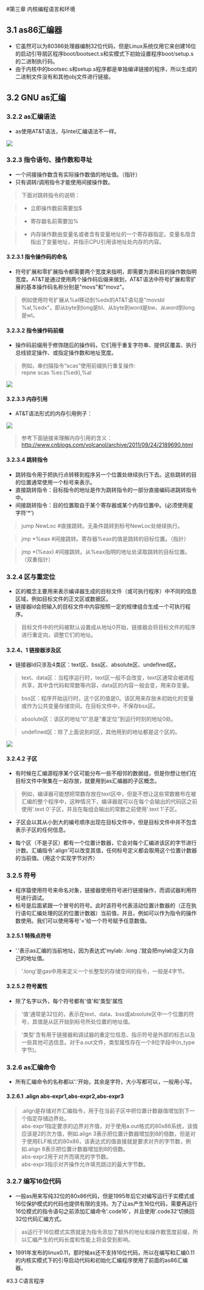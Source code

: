 #第三章 内核编程语言和环境

## 3.1 as86汇编器

- 它虽然可以为80386处理器编制32位代码，但是Linux系统仅用它来创建16位的启动引导扇区程序boot/bootsect.s和实模式下初始设置程序boot/setup.s的二进制执行码。
- 由于内核中的bootsec.s和setup.s程序都是单独编译链接的程序，所以生成的二进制文件没有和其他obj文件进行链接。

## 3.2 GNU as汇编

### 3.2.2 as汇编语法

- as使用AT&T语法，与Intel汇编语法不一样。 

![](https://raw.githubusercontent.com/HJDonv/linux-kernel-0.11/master/%E7%AC%AC%E4%B8%89%E7%AB%A0/picture/3.png)

### 3.2.3 指令语句、操作数和寻址

- 一个间接操作数含有实际操作数值的地址值。（指针）
- 只有调转/调用指令才能使用间接操作数。

>下面对跳转指令的说明：

>- 立即操作数前需要加$

>- 寄存器名前需要加%

>- 内存操作数由变量名或者含有变量地址的一个寄存器指定。变量名隐含指出了变量地址，并指示CPU引用该地址处内存的内容。

#### 3.2.3.1 指令操作码的命名

- 符号扩展和零扩展指令都需要两个宽度来指明，即需要为源和目的操作数指明宽度。AT&T是通过使用两个操作码后缀来做到，AT&T语法中符号扩展和零扩展的基本操作码名称分别是"movs"和"movz"。

>例如使用符号扩展从%al移动到%edx的AT&T语句是"movsbl %al,%edx"，即从byte到long是bl、从byte到word是bw、从word到long是wl。

#### 3.2.3.2 指令操作码前缀

- 操作码前缀用于修饰随后的操作码，它们用于重复字符串、提供区覆盖、执行总线锁定操作、或指定操作数和地址宽度。

>例如，串扫描指令“scas”使用前缀执行重复操作:  
repne scas %es:(%edi),%al

![](https://raw.githubusercontent.com/HJDonv/linux-kernel-0.11/master/%E7%AC%AC%E4%B8%89%E7%AB%A0/picture/1.png)

#### 3.2.3.3 内存引用

- AT&T语法形式的内存引用例子：

![](https://raw.githubusercontent.com/HJDonv/linux-kernel-0.11/master/%E7%AC%AC%E4%B8%89%E7%AB%A0/picture/2.png)

>参考下面链接来理解内存引用的含义：http://www.cnblogs.com/volcanol/archive/2011/09/24/2189690.html

#### 3.2.3.4 跳转指令

-  跳转指令用于把执行点转移到程序另一个位置处继续执行下去。这些跳转的目的位置通常使用一个标号来表示。
- 直接跳转指令：目标指令的地址是作为跳转指令的一部分直接编码进跳转指令中。
- 间接跳转指令：目的位置取自于某个寄存器或某个内存位置中。(必须使用星字符'*')

>jump NewLoc  #直接跳转。无条件跳转到标号NewLoc处继续执行。

>jmp *%eax    #间接跳转。寄存器%eax的值是跳转的目标位置。（指针）

>jmp *(%eax)  #间接跳转。从%eax指明的地址处读取跳转的目标位置。（双重指针）

### 3.2.4 区与重定位

- 区的概念主要用来表示编译器生成的目标文件（或可执行程序）中不同的信息区域，例如目标文件的正文区或数据区。
- 链接器ld会把输入的目标文件中内容按照一定的规律组合生成一个可执行程序。

> 目标文件中的代码被默认设置成从地址0开始，链接器会将目标文件的程序进行重定向，调整它们的地址。


#### 3.2.4、1 链接器涉及区

- 链接器ld只涉及4类区：text区、bss区、absolute区、undefined区。

>text、data区：当程序运行时，text区一般不会改变，text区通常会被进程共享，其中含代码和常数等内容，data区的内容一般会变，用来存变量。

>bss区：程序开始运行时，这个区的值是0。该区用来存放未初始化的变量或作为公共变量存储空间。在目标文件中，不保存bss区。

>absolute区：该区的地址“0”总是“重定位”到运行时刻的地址0处。

>undefined区：除了上面说到的区，其他用到的地址都是这个区的。

![](https://raw.githubusercontent.com/HJDonv/linux-kernel-0.11/master/%E7%AC%AC%E4%B8%89%E7%AB%A0/picture/4.png)

#### 3.2.4.2 子区

- 有时候在汇编源程序某个区可能分布一些不相邻的数据组，但是你想让他们在目标文件中聚集在一起存放，就要用到as汇编器的子区概念。

>例如，编译器可能想把常数存放在text区中，但是不想让这些常数散布在被汇编的整个程序中，这种情况下，编译器就可以在每个会输出的代码区之前使用'.text 0'子区，并且在每组会输出的常数之前使用'.text 1'子区。

- 子区会以其从小到大的编号顺序出现在目标文件中，但是目标文件中并不包含表示子区的任何信息。

- 每个区（不是子区）都有一个位置计数器，它会对每个汇编进该区的字节进行计数。汇编指令'.align'可以改变其值，任何标号定义都会取用这个位置计数器的当前值。（用这个实现字节对齐）

### 3.2.5 符号

- 程序猿使用符号来命名对象，链接器使用符号进行链接操作，而调试器利用符号进行调试。
- 标号是后面紧跟一个冒号的符号。此时该符号代表活动位置计数器的（正在执行语句汇编处理的区的位置计数器）当前值，并且，例如可以作为指令的操作数使用。我们可以使用等号'='给一个符号赋予任意数值。 

#### 3.2.5.1 特殊点符号

- '.'表示as汇编的当前地址，因为表达式'mylab: .long .'就会把mylab定义为自己的地址值。

>'.long'是gas中用来定义一个长整型的存储空间的指令，一般是4字节。

#### 3.2.5.2 符号属性

- 除了名字以外，每个符号都有'值'和'类型'属性

>'值'通常是32位的，表示在text、data、bss或absolute区中一个位置的符号，其值是从区开始到标号所处位置的地址值。

>'类型'含有用于链接器和调试器的重定位信息、指示符号是外部的标志以及一些其他可选信息。对于a.out文件，类型属性存在一个8位字段中(n_type字节)。

### 3.2.6 as汇编命令

- 所有汇编命令的名称都以'.'开始，其余是字符，大小写都可以，一般用小写。

#### 3.2.6.1 .align abs-expr1,abs-expr2,abs-expr3
  
>.ailgn是存储对齐汇编指令，用于在当前子区中把位置计数器值增加到下一个指定存储边界处。  
abs-expr1指定要求的边界对齐值，对于使用a.out格式的80x86系统，该值应该是2的次方值，例如.align 3表示把位置计数器增加到8的倍数，但是对于使用ELF格式的80x86，该表达式的值直接就是要求对齐的字节数，例如.align 8表示把位置计数器增加到8的倍数。  
abs-expr2用于对齐而填充的字节数。  
abs-expr3指示对齐操作允许填充跳过的最大字节数。

### 3.2.7 编写16位代码

- 一般as用来写纯32位的80x86代码，但是1995年后它对编写运行于实模式或16位保护模式的代码也提供有限的支持。为了让as产生16位代码，需要再运行16位模式的指令语句之前添加汇编命令'.code16'，并且使用'.code32'切换回32位代码汇编方式。

>as运行于16位模式实质就是为指令添加了额外的地址和操作数宽度前缀，所以汇编产生的代码长度和性能上将会受到影响。

- 1991年发布的linux0.11，那时候as还不支持16位代码，所以在编写和汇编0.11的内核实模式下的引导启动代码和初始化汇编程序使用了前面的as86汇编器。

#3.3 C语言程序